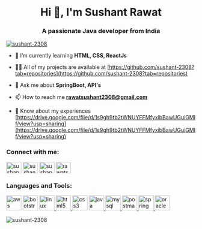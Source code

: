 <h1 align="center">Hi 👋, I'm Sushant Rawat</h1>
<h3 align="center">A passionate Java developer from India</h3>

<p align="left"> <a href="https://github.com/ryo-ma/github-profile-trophy"><img src="https://github-profile-trophy.vercel.app/?username=sushant-2308" alt="sushant-2308" /></a> </p>

- 🌱 I’m currently learning **HTML, CSS, ReactJs**

- 👨‍💻 All of my projects are available at [https://github.com/sushant-2308?tab=repositories](https://github.com/sushant-2308?tab=repositories)

- 💬 Ask me about **SpringBoot, API's**

- 📫 How to reach me **rawatsushant2308@gmail.com**

- 📄 Know about my experiences [https://drive.google.com/file/d/1s9gh9tb2tWNUYFFMfyxibBawUGuiGMIf/view?usp=sharing](https://drive.google.com/file/d/1s9gh9tb2tWNUYFFMfyxibBawUGuiGMIf/view?usp=sharing)

<h3 align="left">Connect with me:</h3>
<p align="left">
<a href="https://www.linkedin.com/in/sushant-rawat" target="_blank"><img align="center" src="https://cdn.jsdelivr.net/gh/devicons/devicon/icons/linkedin/linkedin-original.svg" alt="sushant-rawat" height="30" width="40" /></a>
<a href="https://github.com/sushant-2308" target="_blank"><img align="center" src="https://cdn.jsdelivr.net/gh/devicons/devicon/icons/github/github-original.svg" alt="sushant-2308" height="30" width="40" /></a>
<a href="https://www.hackerrank.com/sushant_2308" target="_blank"><img align="center" src="https://cdn.worldvectorlogo.com/logos/hackerrank.svg" alt="sushant_2308" height="30" width="40" /></a>
<a href="https://www.leetcode.com/rawatsushant2308" target="_blank"><img align="center" src="https://upload.wikimedia.org/wikipedia/commons/1/19/LeetCode_logo_black.png" alt="rawatsushant2308" height="30" width="40" /></a>
</p>
</p>

<h3 align="left">Languages and Tools:</h3>
<p align="left">
<a href="https://aws.amazon.com" target="_blank" rel="noreferrer"><img src="https://cdn.worldvectorlogo.com/logos/aws-2.svg" alt="aws" width="40" height="40" /></a>
<a href="https://getbootstrap.com" target="_blank" rel="noreferrer"><img src="https://cdn.worldvectorlogo.com/logos/bootstrap-4.svg" alt="bootstrap" width="40" height="40" /></a>
<a href="https://git-scm.com/" target="_blank" rel="noreferrer"> <img src="https://cdn.jsdelivr.net/gh/devicons/devicon/icons/linux/linux-original.svg" alt="linux" width="40" height="40"/> </a>
<a href="https://www.w3.org/html/" target="_blank" rel="noreferrer"> <img src="https://cdn.jsdelivr.net/gh/devicons/devicon/icons/html5/html5-original-wordmark.svg" alt="html5" width="40" height="40"/> </a>
<a href="https://www.w3schools.com/css/" target="_blank" rel="noreferrer"><img src="https://cdn.worldvectorlogo.com/logos/css-3.svg" alt="css3" width="40" height="40" /></a>
<a href="https://www.java.com" target="_blank" rel="noreferrer"> <img src="https://cdn.jsdelivr.net/gh/devicons/devicon/icons/java/java-original.svg" alt="java" width="40" height="40"/> </a>
<a href="https://www.mysql.com/" target="_blank" rel="noreferrer"> <img src="https://cdn.jsdelivr.net/gh/devicons/devicon/icons/mysql/mysql-original-wordmark.svg" alt="mysql" width="40" height="40"/> </a>
<a href="https://www.postman.com" target="_blank" rel="noreferrer"> <img src="https://www.vectorlogo.zone/logos/getpostman/getpostman-icon.svg" alt="postman" width="40" height="40"/> </a>
<a href="https://spring.io/" target="_blank" rel="noreferrer"> <img src="https://cdn.jsdelivr.net/gh/devicons/devicon/icons/spring/spring-original.svg" alt="spring" width="40" height="40"/> </a>
<a href="https://www.oracle.com/" target="_blank" rel="noreferrer"><img src="https://cdn.worldvectorlogo.com/logos/oracle-3.svg" alt="oracle" width="40" height="40" /></a>
</p>

<p><img align="center" src="https://github-readme-stats.vercel.app/api/top-langs?username=sushant-2308&show_icons=true&locale=en&layout=compact" alt="sushant-2308" /></p>
